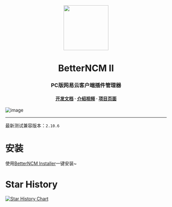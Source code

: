 <div align="center"><image width="140em" src="https://user-images.githubusercontent.com/66859419/183120498-1dede5b4-0666-4891-b95f-c3a812b3f12f.png" /></div>
<h1 align="center">BetterNCM II</h1>
<h3 align="center">PC版网易云客户端插件管理器</h3>
<h4 align="center">
<a href=https://github.com/MicroCBer/BetterNCM/wiki/%E5%BC%80%E5%8F%91%E6%96%87%E6%A1%A3>开发文档</a> · 
<a href=https://www.bilibili.com/video/BV1g841187g6/>介绍视频</a> · 
<a href=https://microblock.cc/betterncm/>项目页面</a>

</h3>

![image](https://user-images.githubusercontent.com/66859419/204120694-a716c6a0-3b2a-4f99-9a2b-f93dd917a367.png)

---

最新测试兼容版本：`2.10.6`

# 安装

使用[BetterNCM Installer](https://github.com/MicroCBer/BetterNCM-Installer)一键安装~

# Star History

[![Star History Chart](https://api.star-history.com/svg?repos=MicroCBer/BetterNCM&type=Date)](https://star-history.com/#MicroCBer/BetterNCM&Date)
